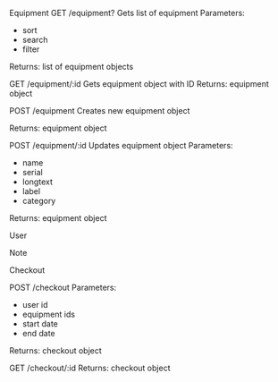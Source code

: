 Equipment
GET /equipment?
Gets list of equipment
Parameters:
- sort
- search
- filter

Returns:
list of equipment objects

GET /equipment/:id
Gets equipment object with ID
Returns: 
equipment object

POST /equipment
Creates new equipment object

Returns:
equipment object

POST /equipment/:id
Updates equipment object
Parameters:
- name
- serial
- longtext
- label
- category

Returns:
equipment object

User

Note


Checkout


POST /checkout
Parameters:
- user id
- equipment ids
- start date
- end date

Returns:
checkout object

GET /checkout/:id
Returns:
checkout object
